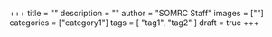 +++
title = ""
description = ""
author = "SOMRC Staff"
images = [""]
categories = ["category1"]
tags = [
    "tag1", 
    "tag2"
]
draft = true
+++

